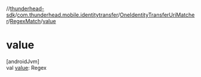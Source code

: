 //[thunderhead-sdk](../../../../index.md)/[com.thunderhead.mobile.identitytransfer](../../index.md)/[OneIdentityTransferUriMatcher](../index.md)/[RegexMatch](index.md)/[value](value.md)

# value

[androidJvm]\
val [value](value.md): Regex

